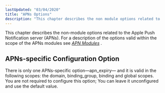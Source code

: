 ```yaml
---
lastUpdated: "03/04/2020"
title: "APNs Options"
description: "This chapter describes the non module options related to the Apple Push Notification server AP Ns For a description of the options valid within the scope of the AP Ns modules see Chapter 2 APN Modules There is only one AP Ns specific option apn expiry and it is valid..."
---
```



This chapter describes the non-module options related to the Apple Push Notification server (APNs). For a description of the options valid within the scope of the APNs modules see [*APN Modules*](/momentum/3/3-push/apns-modules) .

## <a name="apns.apns-specific.options"></a> APNs-specific Configuration Option

There is only one APNs-specific option—apn_expiry— and it is valid in the following scopes: the domain, binding_group, binding and global scopes. You are not required to configure this option; You can leave it unconfigured and use the default value.